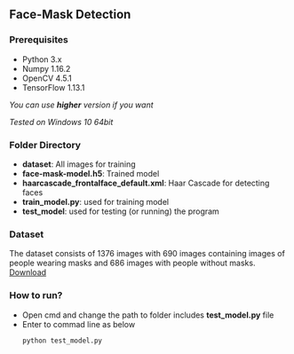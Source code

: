 ## Face-Mask Detection

### Prerequisites
* Python 3.x
* Numpy 1.16.2
* OpenCV 4.5.1
* TensorFlow 1.13.1

*You can use **higher** version if you want*

*Tested on Windows 10 64bit*

### Folder Directory
* **dataset**: All images for training
* **face-mask-model.h5**: Trained model
* **haarcascade_frontalface_default.xml**: Haar Cascade for detecting faces
* **train_model.py**: used for training model
* **test_model**: used for testing (or running) the program

### Dataset
The dataset consists of 1376 images with 690 images containing images of people wearing masks and 686 images with people without masks. [Download](https://data-flair.training/blogs/download-face-mask-data/)

### How to run?
* Open cmd and change the path to folder includes **test_model.py** file
* Enter to commad line as below
    ```
    python test_model.py
    ```